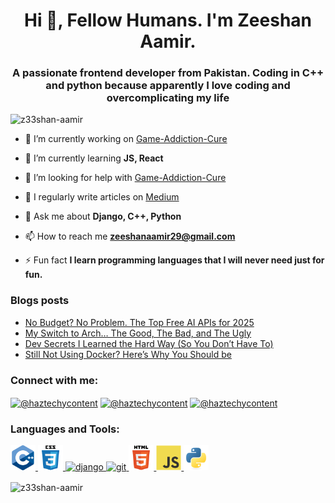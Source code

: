 <h1 align="center">Hi 👋, Fellow Humans. I'm Zeeshan Aamir.</h1>
<h3 align="center">A passionate frontend developer from Pakistan. Coding in C++ and python because apparently I love coding and overcomplicating my life</h3>

<p align="left"> <img src="https://komarev.com/ghpvc/?username=z33shan-aamir&label=Profile%20views&color=0e75b6&style=flat" alt="z33shan-aamir" /> </p>

- 🔭 I’m currently working on [Game-Addiction-Cure](https://github.com/Z33shan-Aamir/Game-Addiction-Cure)

- 🌱 I’m currently learning **JS, React**

- 🤝 I’m looking for help with [Game-Addiction-Cure](https://github.com/Z33shan-Aamir/Game-Addiction-Cure)

- 📝 I regularly write articles on [Medium](https://medium.com/@haztechycontent)

- 💬 Ask me about **Django, C++, Python**

- 📫 How to reach me **zeeshanaamir29@gmail.com**

- ⚡ Fun fact **I learn programming languages that I will never need just for fun.**

### Blogs posts
<!-- BLOG-POST-LIST:START -->
- [No Budget? No Problem. The Top Free AI APIs for 2025](https://levelup.gitconnected.com/no-budget-no-problem-the-top-free-ai-apis-for-2025-9d30a08dd6a2?source=rss-645d33a0cec1------2)
- [My Switch to Arch… The Good, The Bad, and The Ugly](https://medium.com/codetodeploy/my-switch-to-arch-the-good-the-bad-and-the-ugly-8b8fc7b715ea?source=rss-645d33a0cec1------2)
- [Dev Secrets I Learned the Hard Way &lpar;So You Don’t Have To&rpar;](https://levelup.gitconnected.com/dev-secrets-i-learned-the-hard-way-so-you-dont-have-to-7f648ad59737?source=rss-645d33a0cec1------2)
- [Still Not Using Docker? Here’s Why You Should be](https://levelup.gitconnected.com/docker-the-developer-tool-youll-wish-you-learned-sooner-58245de8f002?source=rss-645d33a0cec1------2)
<!-- BLOG-POST-LIST:END -->

<h3 align="left">Connect with me:</h3>
<p align="left">
<a href="https://dev.to/@haztechycontent" target="blank"><img align="center" src="https://raw.githubusercontent.com/rahuldkjain/github-profile-readme-generator/master/src/images/icons/Social/devto.svg" alt="@haztechycontent" height="30" width="40" /></a>
<a href="https://instagram.com/@haztechycontent" target="blank"><img align="center" src="https://raw.githubusercontent.com/rahuldkjain/github-profile-readme-generator/master/src/images/icons/Social/instagram.svg" alt="@haztechycontent" height="30" width="40" /></a>
<a href="https://medium.com/@haztechycontent" target="blank"><img align="center" src="https://raw.githubusercontent.com/rahuldkjain/github-profile-readme-generator/master/src/images/icons/Social/medium.svg" alt="@haztechycontent" height="30" width="40" /></a>
</p>

<h3 align="left">Languages and Tools:</h3>
<p align="left"> <a href="https://www.w3schools.com/cpp/" target="_blank" rel="noreferrer"> <img src="https://raw.githubusercontent.com/devicons/devicon/master/icons/cplusplus/cplusplus-original.svg" alt="cplusplus" width="40" height="40"/> </a> <a href="https://www.w3schools.com/css/" target="_blank" rel="noreferrer"> <img src="https://raw.githubusercontent.com/devicons/devicon/master/icons/css3/css3-original-wordmark.svg" alt="css3" width="40" height="40"/> </a> <a href="https://www.djangoproject.com/" target="_blank" rel="noreferrer"> <img src="https://cdn.worldvectorlogo.com/logos/django.svg" alt="django" width="40" height="40"/> </a> <a href="https://git-scm.com/" target="_blank" rel="noreferrer"> <img src="https://www.vectorlogo.zone/logos/git-scm/git-scm-icon.svg" alt="git" width="40" height="40"/> </a> <a href="https://www.w3.org/html/" target="_blank" rel="noreferrer"> <img src="https://raw.githubusercontent.com/devicons/devicon/master/icons/html5/html5-original-wordmark.svg" alt="html5" width="40" height="40"/> </a> <a href="https://developer.mozilla.org/en-US/docs/Web/JavaScript" target="_blank" rel="noreferrer"> <img src="https://raw.githubusercontent.com/devicons/devicon/master/icons/javascript/javascript-original.svg" alt="javascript" width="40" height="40"/> </a> <a href="https://www.python.org" target="_blank" rel="noreferrer"> <img src="https://raw.githubusercontent.com/devicons/devicon/master/icons/python/python-original.svg" alt="python" width="40" height="40"/> </a> </p>

<p><img align="center" src="https://github-readme-stats.vercel.app/api/top-langs?username=z33shan-aamir&show_icons=true&locale=en&layout=compact" alt="z33shan-aamir" /></p>
